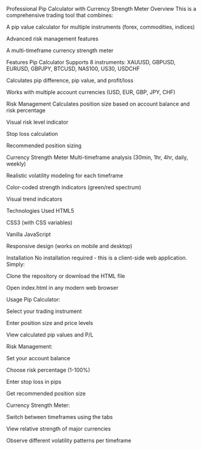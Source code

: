 Professional Pip Calculator with Currency Strength Meter
Overview
This is a comprehensive trading tool that combines:

A pip value calculator for multiple instruments (forex, commodities, indices)

Advanced risk management features

A multi-timeframe currency strength meter

Features
Pip Calculator
Supports 8 instruments: XAUUSD, GBPUSD, EURUSD, GBPJPY, BTCUSD, NAS100, US30, USDCHF

Calculates pip difference, pip value, and profit/loss

Works with multiple account currencies (USD, EUR, GBP, JPY, CHF)

Risk Management
Calculates position size based on account balance and risk percentage

Visual risk level indicator

Stop loss calculation

Recommended position sizing

Currency Strength Meter
Multi-timeframe analysis (30min, 1hr, 4hr, daily, weekly)

Realistic volatility modeling for each timeframe

Color-coded strength indicators (green/red spectrum)

Visual trend indicators

Technologies Used
HTML5

CSS3 (with CSS variables)

Vanilla JavaScript

Responsive design (works on mobile and desktop)

Installation
No installation required - this is a client-side web application. Simply:

Clone the repository or download the HTML file

Open index.html in any modern web browser

Usage
Pip Calculator:

Select your trading instrument

Enter position size and price levels

View calculated pip values and P/L

Risk Management:

Set your account balance

Choose risk percentage (1-100%)

Enter stop loss in pips

Get recommended position size

Currency Strength Meter:

Switch between timeframes using the tabs

View relative strength of major currencies

Observe different volatility patterns per timeframe

